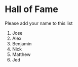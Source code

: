 # Hall of Fame
Please add your name to this list

1. Jose
2. Alex
3. Benjamin
4. Nick
5. Matthew
6. Jed
